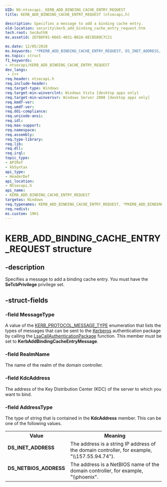 ```yaml
---
UID: NS:ntsecapi._KERB_ADD_BINDING_CACHE_ENTRY_REQUEST
title: KERB_ADD_BINDING_CACHE_ENTRY_REQUEST (ntsecapi.h)

description: Specifies a message to add a binding cache entry.
old-location: security\kerb_add_binding_cache_entry_request.htm
tech.root: SecAuthN
ms.assetid: 2EFB8F01-0665-4031-B02A-8ECB5B9C7C21

ms.date: 12/05/2018
ms.keywords: '*PKERB_ADD_BINDING_CACHE_ENTRY_REQUEST, DS_INET_ADDRESS, DS_NETBIOS_ADDRESS, KERB_ADD_BINDING_CACHE_ENTRY_REQUEST, KERB_ADD_BINDING_CACHE_ENTRY_REQUEST structure [Security], PKERB_ADD_BINDING_CACHE_ENTRY_REQUEST, PKERB_ADD_BINDING_CACHE_ENTRY_REQUEST structure pointer [Security], ntsecapi/KERB_ADD_BINDING_CACHE_ENTRY_REQUEST, ntsecapi/PKERB_ADD_BINDING_CACHE_ENTRY_REQUEST, security.kerb_add_binding_cache_entry_request'
ms.topic: struct
f1_keywords:
- ntsecapi/KERB_ADD_BINDING_CACHE_ENTRY_REQUEST
dev_langs:
 - c++
req.header: ntsecapi.h
req.include-header: 
req.target-type: Windows
req.target-min-winverclnt: Windows Vista [desktop apps only]
req.target-min-winversvr: Windows Server 2008 [desktop apps only]
req.kmdf-ver: 
req.umdf-ver: 
req.ddi-compliance: 
req.unicode-ansi: 
req.idl: 
req.max-support: 
req.namespace: 
req.assembly: 
req.type-library: 
req.lib: 
req.dll: 
req.irql: 
topic_type:
- APIRef
- kbSyntax
api_type:
- HeaderDef
api_location:
- Ntsecapi.h
api_name:
- KERB_ADD_BINDING_CACHE_ENTRY_REQUEST
targetos: Windows
req.typenames: KERB_ADD_BINDING_CACHE_ENTRY_REQUEST, *PKERB_ADD_BINDING_CACHE_ENTRY_REQUEST
req.redist: 
ms.custom: 19H1
---
```


# KERB_ADD_BINDING_CACHE_ENTRY_REQUEST structure


## -description


Specifies a message to add a binding cache entry. You must have the <b>SeTcbPrivilege</b> privilege set.


## -struct-fields




### -field MessageType

A 
						value of the <a href="https://docs.microsoft.com/windows/desktop/api/ntsecapi/ne-ntsecapi-kerb_protocol_message_type">KERB_PROTOCOL_MESSAGE_TYPE</a> enumeration that lists the types of messages that can be sent to the <a href="https://docs.microsoft.com/windows/desktop/SecGloss/k-gly">Kerberos</a> authentication package by calling 
the <a href="https://docs.microsoft.com/windows/desktop/api/ntsecapi/nf-ntsecapi-lsacallauthenticationpackage">LsaCallAuthenticationPackage</a> function. This member must be set to <b>KerbAddBindingCacheEntryMessage</b>.


### -field RealmName

The 	name of the realm of the domain controller.


### -field KdcAddress

The address of the Key Distribution Center (KDC) of the server to  which you want to bind.


### -field AddressType

The type of string that is contained in the <b>KdcAddress</b> member. This can be one of the following values.

<table>
<tr>
<th>Value</th>
<th>Meaning</th>
</tr>
<tr>
<td width="40%"><a id="DS_INET_ADDRESS"></a><a id="ds_inet_address"></a><dl>
<dt><b>DS_INET_ADDRESS</b></dt>
</dl>
</td>
<td width="60%">
The address is a string IP address of the domain controller, for example, "\\157.55.94.74").

</td>
</tr>
<tr>
<td width="40%"><a id="DS_NETBIOS_ADDRESS"></a><a id="ds_netbios_address"></a><dl>
<dt><b>DS_NETBIOS_ADDRESS</b></dt>
</dl>
</td>
<td width="60%">
The address is a NetBIOS name of the domain controller, for example, "\\phoenix".

</td>
</tr>
</table>
 

